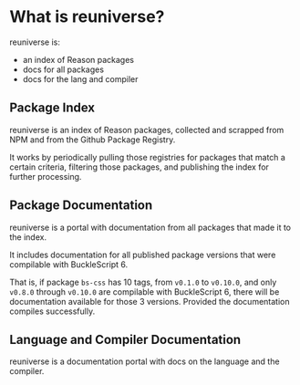 # What is reuniverse?

reuniverse is:

- an index of Reason packages
- docs for all packages
- docs for the lang and compiler

## Package Index

reuniverse is an index of Reason packages, collected and scrapped from NPM and
from the Github Package Registry.

It works by periodically pulling those registries for packages that match a
certain criteria, filtering those packages, and publishing the index for further
processing.

## Package Documentation

reuniverse is a portal with documentation from all packages that made it to the
index.

It includes documentation for all published package versions that were compilable
with BuckleScript 6.

That is, if package `bs-css` has 10 tags, from `v0.1.0` to `v0.10.0`, and only
`v0.8.0` through `v0.10.0` are compilable with BuckleScript 6, there will be
documentation available for those 3 versions. Provided the documentation compiles
successfully.

## Language and Compiler Documentation

reuniverse is a documentation portal with docs on the language and the compiler.
